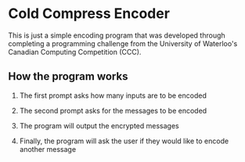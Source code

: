 # Cold Compress Encoder

This is just a simple encoding program that was developed through completing a programming challenge from the University of Waterloo's Canadian Computing Competition (CCC).

## How the program works

1. The first prompt asks how many inputs are to be encoded

2. The second prompt asks for the messages to be encoded

3. The program will output the encrypted messages

4. Finally, the program will ask the user if they would like to encode another message
